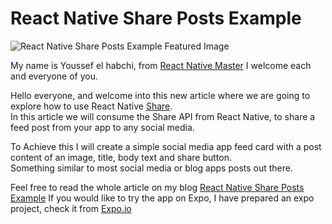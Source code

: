 
# React Native Share Posts Example

  

![React Native Share Posts Example Featured Image](https://reactnativemaster.com/wp-content/uploads/2019/12/React-Native-Share-Posts-Example-Featured.png)
  

My name is Youssef el habchi, from [React Native Master](https://reactnativemaster.com) I welcome each and everyone of you.



Hello everyone, and welcome into this new article where we are going to explore how to use React Native [Share](https://facebook.github.io/react-native/docs/share).  
In this article we will consume the Share API from React Native, to share a feed post from your app to any social media.

To Achieve this I will create a simple social media app feed card with a post content of an image, title, body text and share button.  
Something similar to most social media or blog apps posts out there.


Feel free to read the whole article on my blog [React Native Share Posts Example](https://reactnativemaster.com/react-native-share-posts-example/)
If you would like to try the app on Expo, I have prepared an expo project, check it from  [Expo.io](https://expo.io/@alhydra/react-native-share-posts-example)
